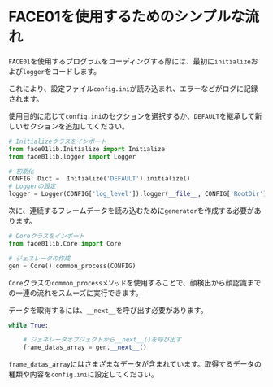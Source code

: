 # FACE01を使用するためのシンプルな流れ

`FACE01`を使用するプログラムをコーディングする際には、最初に`initialize`および`logger`をコードします。

これにより、設定ファイル`config.ini`が読み込まれ、エラーなどがログに記録されます。

使用目的に応じて`config.ini`のセクションを選択するか、`DEFAULT`を継承して新しいセクションを追加してください。

```python
# Initializeクラスをインポート
from face01lib.Initialize import Initialize
from face01lib.logger import Logger

# 初期化
CONFIG: Dict =  Initialize('DEFAULT').initialize()
# Loggerの設定
logger = Logger(CONFIG['log_level']).logger(__file__, CONFIG['RootDir'])
```

次に、連続するフレームデータを読み込むために`generator`を作成する必要があります。
```python
# Coreクラスをインポート
from face01lib.Core import Core

# ジェネレータの作成
gen = Core().common_process(CONFIG)
```

`Core`クラスの`common_processメソッド`を使用することで、顔検出から顔認識までの一連の流れをスムーズに実行できます。

データを取得するには、`__next__`を呼び出す必要があります。
```python
while True:

    # ジェネレータオブジェクトから__next__()を呼び出す
    frame_datas_array = gen.__next__()
```

`frame_datas_array`にはさまざまなデータが含まれています。取得するデータの種類や内容を`config.ini`に設定してください。
